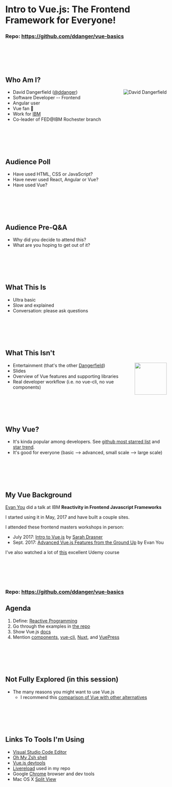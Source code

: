 # Intro to Vue.js: The Frontend Framework for Everyone!

### Repo: https://github.com/ddanger/vue-basics

<br><br><br><br>

## Who Am I?

- David Dangerfield ([@ddanger](https://twitter.com/ddanger))<img alt="David Dangerfield" align="right" src="https://www.gravatar.com/avatar/3a586c7a2e29c0a63862edc139e620f4?s=100">
- Software Developer -- Frontend
- Angular user
- Vue fan 🤩
- Work for [IBM](https://www.ibm.com/services/)
- Co-leader of FED@IBM Rochester branch

<br><br><br><br>

## Audience Poll

- Have used HTML, CSS or JavaScript?
- Have never used React, Angular or Vue?
- Have used Vue?

<br><br><br><br>

## Audience Pre-Q&A

- Why did you decide to attend this?
- What are you hoping to get out of it?

<br><br><br><br>

## What This Is

- Ultra basic
- Slow and explained
- Conversation: please ask questions

<br><br><br><br>

## What This Isn't

- Entertainment (that's the other [Dangerfield](https://en.wikipedia.org/wiki/Rodney_Dangerfield))<img align="right" height="100" src="https://upload.wikimedia.org/wikipedia/commons/8/87/Rodney_Danagerfield_1972-1.jpg">
- Slides
- Overview of Vue features and supporting libraries
- Real developer workflow (i.e. no vue-cli, no vue components)

<br><br><br><br>

## Why Vue?

- It's kinda popular among developers. See [github most starred list](https://github.com/search?q=stars:%3E1&s=stars&type=Repositories) and [star trend](http://www.timqian.com/star-history/#vuejs/vue&facebook/react&angular/angular&angular/angular.js).
- It's good for everyone (basic --> advanced, small scale --> large scale)

<br><br><br><br>

## My Vue Background

[Evan You](https://www.linkedin.com/in/evanyou/) did a talk at IBM **Reactivity in Frontend Javascript Frameworks**

I started using it in May, 2017 and have built a couple sites.

I attended these frontend masters workshops in person:

- July 2017: [Intro to Vue.js](https://frontendmasters.com/courses/vue/) by [Sarah Drasner](https://www.linkedin.com/in/sarahdrasner/)
- Sept. 2017: [Advanced Vue.js Features from the Ground Up](https://frontendmasters.com/courses/advanced-vue/) by Evan You

I've also watched a lot of [this](https://www.udemy.com/vuejs-2-the-complete-guide/learn/v4/overview) excellent Udemy course

<br><br><br><br>

### Repo: https://github.com/ddanger/vue-basics

## Agenda

1.  Define: [Reactive Programming](./reactive-programming.md)
1.  Go through the examples in [the repo](https://github.com/ddanger/vue-basics/tree/master/client)
1.  Show Vue.js [docs](https://vuejs.org/v2/guide/)
1.  Mention [components](https://vuejs.org/v2/guide/components.html), [vue-cli](https://vuejs.org/v2/guide/installation.html#CLI), [Nuxt](https://nuxtjs.org/guide/), and [VuePress](https://vuepress.vuejs.org/)

<br><br><br><br>

## Not Fully Explored (in this session)

- The many reasons you might want to use Vue.js
  - I recommend this [comparison of Vue with other alternatives](https://vuejs.org/v2/guide/comparison.html)

<br><br><br><br>

## Links To Tools I'm Using

- [Visual Studio Code Editor](https://code.visualstudio.com/)
- [Oh My Zsh shell](http://ohmyz.sh/)
- [Vue.js devtools](https://chrome.google.com/webstore/detail/vuejs-devtools/nhdogjmejiglipccpnnnanhbledajbpd?hl=en)
- [Livereload](https://www.npmjs.com/package/livereload) used in my repo
- Google [Chrome](https://www.google.com/chrome/browser/) browser and dev tools
- Mac OS X [Split View](https://support.apple.com/en-us/HT204948)
